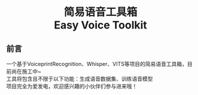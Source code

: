 <div align="center">

# 简易语音工具箱<br>Easy Voice Toolkit

</div>

## 前言
一个基于VoiceprintRecognition、Whisper、VITS等项目的简易语音工具箱，目前尚在施工中~
<br>工具将包含且不限于以下功能：生成语音数据集、训练语音模型
<br>项目完全为爱发电，欢迎感兴趣的小伙伴们参与进来哦！
